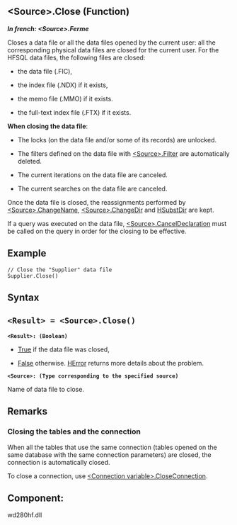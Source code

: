 


## &lt;Source&gt;.Close (Function)

***In french: &lt;Source&gt;.Ferme***



<a name="XUse"></a>
<a name="Use"></a>
<a name="description"></a>
Closes a data file or all the data files opened by the current user: all the corresponding physical data files are closed for the current user. For the HFSQL data files, the following files are closed:

- the data file (.FIC),

- the index file (.NDX) if it exists,

- the memo file (.MMO) if it exists.

- the full-text index file (.FTX) if it exists.




**When closing the data file**: 

- The locks (on the data file and/or some of its records) are unlocked.

- The filters defined on the data file with [&lt;Source&gt;.Filter](../WDLang4/1000024960.md) are automatically deleted. 

- The current iterations on the data file are canceled. 

- The current searches on the data file are canceled. 




Once the data file is closed, the reassignments performed by [&lt;Source&gt;.ChangeName](../WDLang4/1000024201.md), [&lt;Source&gt;.ChangeDir](../WDLang4/1000024202.md) and [HSubstDir](../WDLang4/3044028.md) are kept.

If a query was executed on the data file, [&lt;Source&gt;.CancelDeclaration](../WDLang4/1000024192.md) must be called on the query in order for the closing to be effective.


<a name="Example1"></a>
<a name="sample_code"></a>

## Example


```wl
// Close the "Supplier" data file
Supplier.Close()
```

<a name="XSYNTAX"></a>
<a name="SYNTAX1"></a>

## Syntax

`<Result> = <Source>.Close()`
---

**`<Result>: (Boolean)`**



- <u><u><u><u>True</u></u></u></u> if the data file was closed,

- <u><u><u><u>False</u></u></u></u> otherwise. [HError](../WDLang4/3044088.md) returns more details about the problem.




**`<Source>: (Type corresponding to the specified source)`**

Name of data file to close. 



<a name="NOTE0"></a>
<a name="NOTE0_1"></a>

## Remarks


### Closing the tables and the connection
<a name="closing_the_tables_and_the_connection_ELTPARAGRAPHE000270"></a>

When all the tables that use the same connection (tables opened on the same database with the same connection parameters) are closed, the connection is automatically closed.

To close a connection, use [&lt;Connection variable&gt;.CloseConnection](../WDLang4/1000023941.md).

<a name="XComponent"></a>

## Component:
wd280hf.dll
